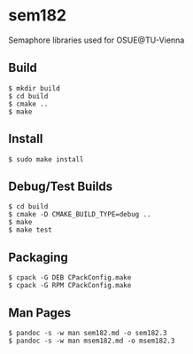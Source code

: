sem182
======

Semaphore libraries used for OSUE@TU-Vienna

Build
-----
```
$ mkdir build
$ cd build
$ cmake ..
$ make
```

Install
-------
```
$ sudo make install
```

Debug/Test Builds
-----------------
```
$ cd build
$ cmake -D CMAKE_BUILD_TYPE=debug ..
$ make
$ make test
```

Packaging
---------
```
$ cpack -G DEB CPackConfig.make
$ cpack -G RPM CPackConfig.make
```

Man Pages
---------
```
$ pandoc -s -w man sem182.md -o sem182.3
$ pandoc -s -w man msem182.md -o msem182.3
```
